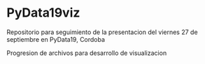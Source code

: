 # PyData19viz

Repositorio para seguimiento de la presentacion del viernes 27 de septiembre en PyData19, Cordoba

Progresion de archivos para desarrollo de visualizacion
